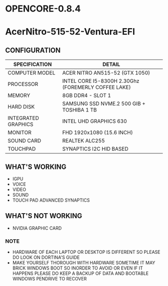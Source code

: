 # OPENCORE-0.8.4
# AcerNitro-515-52-Ventura-EFI


## CONFIGURATION

| SPECIFICATION | DETAIL |
| --- | --- |
| COMPUTER MODEL | ACER NITRO AN515-52 (GTX 1050) |
| PROCESSOR | INTEL CORE I5-8300H 2.30Ghz (FOREMERLY COFFEE LAKE) |
| MEMORY | 8GB DDR4 - SLOT 1 |
| HARD DISK | SAMSUNG SSD NVME.2 500 GIB + TOSHIBA 1 TB |
| INTEGRATED GRAPHICS | INTEL UHD GRAPHICS 630 |
| MONITOR | FHD 1920x1080 (15.6 INCH) |
| SOUND CARD | REALTEK ALC255 |
| TOUCHPAD | SYNAPTICS I2C HID BASED |


## WHAT'S WORKING 

* IGPU
* VOICE
* VIDEO 
* SOUND 
* TOUCH PAD ADVANCED SYNAPTICS 

## WHAT'S NOT WORKING 

* NVIDIA GRAPHIC CARD 


### NOTE

* HARDWARE OF EACH LAPTOP OR DESKTOP IS DIFFERENT SO PLEASE DO LOOK ON DORTINA'S GUIDE
* MAKE YOURSELF THOROUGH WITH HARDWARE SOMETIME IT MAY BRICK WINDOWS BOOT SO INORDER TO AVOID OR EVEN IF IT HAPPENS PLEASE DO KEEP A BACKUP OF DATA AND BOOTABLE WINDOWS PENDRIVE TO RECOVER 



